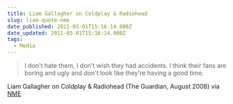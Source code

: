 ```yaml
---
title: Liam Gallagher on Coldplay & Radiohead
slug: liam-quote-nme
date_published: 2011-03-01T15:16:14.000Z
date_updated: 2011-03-01T15:16:14.000Z
tags:
  - Media
---
```


> I don't hate them, I don't wish they had accidents. I think their fans are boring and ugly and don't look like they're having a good time.

Liam Gallagher on Coldplay & Radiohead (The Guardian, August 2008) via [NME](http://www.nme.com/festivals/photos/oasis-rip-50-incredulous-liam-gallagher-quotes/149335/1/1#48)
